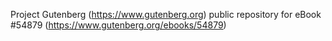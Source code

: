 Project Gutenberg (https://www.gutenberg.org) public repository for
eBook #54879 (https://www.gutenberg.org/ebooks/54879)
